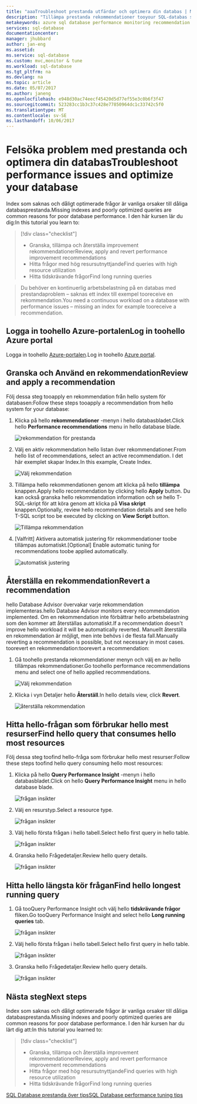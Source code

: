 ```yaml
---
title: "aaaTroubleshoot prestanda utfärdar och optimera din databas | Microsoft Docs"
description: "Tillämpa prestanda rekommendationer tooyour SQL-databas som ensa hur toogain insikter om hello prestanda för hello frågor körs mot databasen"
metakeywords: azure sql database performance monitoring recommendation
services: sql-database
documentationcenter: 
manager: jhubbard
author: jan-eng
ms.assetid: 
ms.service: sql-database
ms.custom: mvc,monitor & tune
ms.workload: sql-database
ms.tgt_pltfrm: na
ms.devlang: na
ms.topic: article
ms.date: 05/07/2017
ms.author: janeng
ms.openlocfilehash: e948d30ac74eecf45420d5d77ef55e3c0b6f3f47
ms.sourcegitcommit: 523283cc1b3c37c428e77850964dc1c33742c5f0
ms.translationtype: MT
ms.contentlocale: sv-SE
ms.lasthandoff: 10/06/2017
---
```

# <a name="troubleshoot-performance-issues-and-optimize-your-database"></a><span data-ttu-id="97756-103">Felsöka problem med prestanda och optimera din databas</span><span class="sxs-lookup"><span data-stu-id="97756-103">Troubleshoot performance issues and optimize your database</span></span>

<span data-ttu-id="97756-104">Index som saknas och dåligt optimerade frågor är vanliga orsaker till dåliga databasprestanda.</span><span class="sxs-lookup"><span data-stu-id="97756-104">Missing indexes and poorly optimized queries are common reasons for poor database performance.</span></span> <span data-ttu-id="97756-105">I den här kursen lär du dig:</span><span class="sxs-lookup"><span data-stu-id="97756-105">In this tutorial you learn to:</span></span>
> [!div class="checklist"]
> * <span data-ttu-id="97756-106">Granska, tillämpa och återställa improvement rekommendationer</span><span class="sxs-lookup"><span data-stu-id="97756-106">Review, apply and revert performance improvement recommendations</span></span>
> * <span data-ttu-id="97756-107">Hitta frågor med hög resursutnyttjande</span><span class="sxs-lookup"><span data-stu-id="97756-107">Find queries with high resource utilization</span></span>
> * <span data-ttu-id="97756-108">Hitta tidskrävande frågor</span><span class="sxs-lookup"><span data-stu-id="97756-108">Find long running queries</span></span>

> <span data-ttu-id="97756-109">Du behöver en kontinuerlig arbetsbelastning på en databas med prestandaproblem – saknas ett index till exempel tooreceive en rekommendation.</span><span class="sxs-lookup"><span data-stu-id="97756-109">You need a continuous workload on a database with performance issues – missing an index for example tooreceive a recommendation.</span></span>
>

## <a name="log-in-toohello-azure-portal"></a><span data-ttu-id="97756-110">Logga in toohello Azure-portalen</span><span class="sxs-lookup"><span data-stu-id="97756-110">Log in toohello Azure portal</span></span>

<span data-ttu-id="97756-111">Logga in toohello [Azure-portalen](https://portal.azure.com/).</span><span class="sxs-lookup"><span data-stu-id="97756-111">Log in toohello [Azure portal](https://portal.azure.com/).</span></span>

## <a name="review-and-apply-a-recommendation"></a><span data-ttu-id="97756-112">Granska och Använd en rekommendation</span><span class="sxs-lookup"><span data-stu-id="97756-112">Review and apply a recommendation</span></span>

<span data-ttu-id="97756-113">Följ dessa steg tooapply en rekommendation från hello system för databasen:</span><span class="sxs-lookup"><span data-stu-id="97756-113">Follow these steps tooapply a recommendation from hello system for your database:</span></span>

1. <span data-ttu-id="97756-114">Klicka på hello **rekommendationer** -menyn i hello databasbladet.</span><span class="sxs-lookup"><span data-stu-id="97756-114">Click hello **Performance recommendations** menu in hello database blade.</span></span>

    ![rekommendation för prestanda](./media/sql-database-performance-tutorial/perf_recommendations.png)

2. <span data-ttu-id="97756-116">Välj en aktiv rekommendation hello listan över rekommendationer.</span><span class="sxs-lookup"><span data-stu-id="97756-116">From hello list of recommendations, select an active recommendation.</span></span> <span data-ttu-id="97756-117">I det här exemplet skapar Index.</span><span class="sxs-lookup"><span data-stu-id="97756-117">In this example, Create Index.</span></span>

    ![Välj rekommendation](./media/sql-database-performance-tutorial/create_index.png)

3. <span data-ttu-id="97756-119">Tillämpa hello rekommendationen genom att klicka på hello **tillämpa** knappen.</span><span class="sxs-lookup"><span data-stu-id="97756-119">Apply hello recommendation by clicking hello **Apply** button.</span></span> <span data-ttu-id="97756-120">Du kan också granska hello rekommendation information och se hello T-SQL-skript för att köra genom att klicka på **Visa skript** knappen.</span><span class="sxs-lookup"><span data-stu-id="97756-120">Optionally, review hello recommendation details and see hello T-SQL script too be executed by clicking on **View Script** button.</span></span>

    ![Tillämpa rekommendation](./media/sql-database-performance-tutorial/apply.png)

4. <span data-ttu-id="97756-122">[Valfritt] Aktivera automatisk justering för rekommendationer toobe tillämpas automatiskt.</span><span class="sxs-lookup"><span data-stu-id="97756-122">[Optional] Enable automatic tuning for recommendations toobe applied automatically.</span></span>

    ![automatisk justering](./media/sql-database-performance-tutorial/auto_tuning.png)

## <a name="revert-a-recommendation"></a><span data-ttu-id="97756-124">Återställa en rekommendation</span><span class="sxs-lookup"><span data-stu-id="97756-124">Revert a recommendation</span></span>

<span data-ttu-id="97756-125">hello Database Advisor övervakar varje rekommendation implementeras.</span><span class="sxs-lookup"><span data-stu-id="97756-125">hello Database Advisor monitors every recommendation implemented.</span></span> <span data-ttu-id="97756-126">Om en rekommendation inte förbättrar hello arbetsbelastning som den kommer att återställas automatiskt.</span><span class="sxs-lookup"><span data-stu-id="97756-126">If a recommendation doesn't improve hello workload it will be automatically reverted.</span></span> <span data-ttu-id="97756-127">Manuellt återställa en rekommendation är möjligt, men inte behövs i de flesta fall.</span><span class="sxs-lookup"><span data-stu-id="97756-127">Manually reverting a recommendation is possible, but not necessary in most cases.</span></span> <span data-ttu-id="97756-128">toorevert en rekommendation:</span><span class="sxs-lookup"><span data-stu-id="97756-128">toorevert a recommendation:</span></span>

1. <span data-ttu-id="97756-129">Gå toohello prestanda rekommendationer menyn och välj en av hello tillämpas rekommendationer.</span><span class="sxs-lookup"><span data-stu-id="97756-129">Go toohello performance recommendations menu and select one of hello applied recommendations.</span></span>

    ![Välj rekommendation](./media/sql-database-performance-tutorial/select.png)

2. <span data-ttu-id="97756-131">Klicka i vyn Detaljer hello **Återställ**.</span><span class="sxs-lookup"><span data-stu-id="97756-131">In hello details view, click **Revert**.</span></span>

    ![återställa rekommendation](./media/sql-database-performance-tutorial/revert.png)

## <a name="find-hello-query-that-consumes-hello-most-resources"></a><span data-ttu-id="97756-133">Hitta hello-frågan som förbrukar hello mest resurser</span><span class="sxs-lookup"><span data-stu-id="97756-133">Find hello query that consumes hello most resources</span></span>

<span data-ttu-id="97756-134">Följ dessa steg toofind hello-fråga som förbrukar hello mest resurser:</span><span class="sxs-lookup"><span data-stu-id="97756-134">Follow these steps toofind hello query consuming hello most resources:</span></span>

1. <span data-ttu-id="97756-135">Klicka på hello **Query Performance Insight** -menyn i hello databasbladet.</span><span class="sxs-lookup"><span data-stu-id="97756-135">Click on hello **Query Performance Insight** menu in hello database blade.</span></span>

    ![frågan insikter](./media/sql-database-performance-tutorial/query_perf_insights.png)

2. <span data-ttu-id="97756-137">Välj en resurstyp.</span><span class="sxs-lookup"><span data-stu-id="97756-137">Select a resource type.</span></span>

    ![frågan insikter](./media/sql-database-performance-tutorial/select_resource_type.png)

3. <span data-ttu-id="97756-139">Välj hello första frågan i hello tabell.</span><span class="sxs-lookup"><span data-stu-id="97756-139">Select hello first query in hello table.</span></span>

    ![frågan insikter](./media/sql-database-performance-tutorial/select_query.png)

4. <span data-ttu-id="97756-141">Granska hello Frågedetaljer.</span><span class="sxs-lookup"><span data-stu-id="97756-141">Review hello query details.</span></span>

    ![frågan insikter](./media/sql-database-performance-tutorial/query_details.png)

## <a name="find-hello-longest-running-query"></a><span data-ttu-id="97756-143">Hitta hello längsta kör frågan</span><span class="sxs-lookup"><span data-stu-id="97756-143">Find hello longest running query</span></span>

1. <span data-ttu-id="97756-144">Gå tooQuery Performance Insight och välj hello **tidskrävande frågor** fliken.</span><span class="sxs-lookup"><span data-stu-id="97756-144">Go tooQuery Performance Insight and select hello **Long running queries** tab.</span></span>

    ![frågan insikter](./media/sql-database-performance-tutorial/long_running.png)

3. <span data-ttu-id="97756-146">Välj hello första frågan i hello tabell.</span><span class="sxs-lookup"><span data-stu-id="97756-146">Select hello first query in hello table.</span></span>

    ![frågan insikter](./media/sql-database-performance-tutorial/select_first_query.png)

4. <span data-ttu-id="97756-148">Granska hello Frågedetaljer.</span><span class="sxs-lookup"><span data-stu-id="97756-148">Review hello query details.</span></span>

    ![frågan insikter](./media/sql-database-performance-tutorial/review_query_details.png)



## <a name="next-steps"></a><span data-ttu-id="97756-150">Nästa steg</span><span class="sxs-lookup"><span data-stu-id="97756-150">Next steps</span></span> 
<span data-ttu-id="97756-151">Index som saknas och dåligt optimerade frågor är vanliga orsaker till dåliga databasprestanda.</span><span class="sxs-lookup"><span data-stu-id="97756-151">Missing indexes and poorly optimized queries are common reasons for poor database performance.</span></span> <span data-ttu-id="97756-152">I den här kursen har du lärt dig att:</span><span class="sxs-lookup"><span data-stu-id="97756-152">In this tutorial you learned to:</span></span>
> [!div class="checklist"]
> * <span data-ttu-id="97756-153">Granska, tillämpa och återställa improvement rekommendationer</span><span class="sxs-lookup"><span data-stu-id="97756-153">Review, apply and revert performance improvement recommendations</span></span>
> * <span data-ttu-id="97756-154">Hitta frågor med hög resursutnyttjande</span><span class="sxs-lookup"><span data-stu-id="97756-154">Find queries with high resource utilization</span></span>
> * <span data-ttu-id="97756-155">Hitta tidskrävande frågor</span><span class="sxs-lookup"><span data-stu-id="97756-155">Find long running queries</span></span>

[<span data-ttu-id="97756-156">SQL Database prestanda över tips</span><span class="sxs-lookup"><span data-stu-id="97756-156">SQL Database performance tuning tips</span></span>](https://docs.microsoft.com/azure/sql-database/sql-database-troubleshoot-performance)
